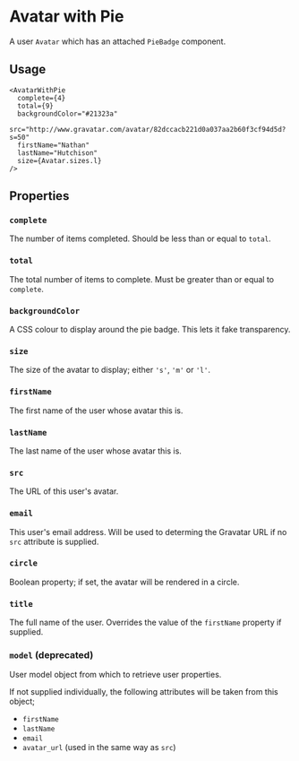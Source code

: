 # Avatar with Pie

A user `Avatar` which has an attached `PieBadge` component.

## Usage

```
<AvatarWithPie
  complete={4}
  total={9}
  backgroundColor="#21323a"
  src="http://www.gravatar.com/avatar/82dccacb221d0a037aa2b60f3cf94d5d?s=50"
  firstName="Nathan"
  lastName="Hutchison"
  size={Avatar.sizes.l}
/>
```

## Properties

### `complete`

The number of items completed. Should be less than or equal to `total`.

### `total`

The total number of items to complete. Must be greater than or equal to `complete`.

### `backgroundColor`

A CSS colour to display around the pie badge. This lets it fake transparency.

### `size`

The size of the avatar to display; either `'s'`, `'m'` or `'l'`.

### `firstName`

The first name of the user whose avatar this is.

### `lastName`

The last name of the user whose avatar this is.

### `src`

The URL of this user's avatar.

### `email`

This user's email address. Will be used to determing the Gravatar URL if no `src` attribute is supplied.

### `circle`

Boolean property; if set, the avatar will be rendered in a circle.

### `title`

The full name of the user. Overrides the value of the `firstName` property if supplied.

### `model` (deprecated)

User model object from which to retrieve user properties.

If not supplied individually, the following attributes will be taken from this object;

* `firstName`
* `lastName`
* `email`
* `avatar_url` (used in the same way as `src`)
